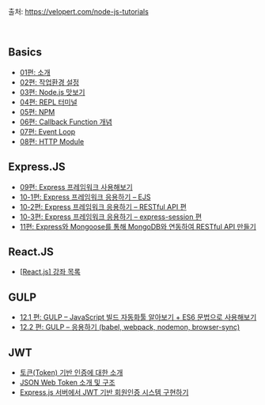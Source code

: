 출처: https://velopert.com/node-js-tutorials

<br>

## Basics

- [01편: 소개](https://velopert.com/133)
- [02편: 작업환경 설정](https://velopert.com/195)
- [03편: Node.js 맛보기](https://velopert.com/210)
- [04편: REPL 터미널](https://velopert.com/235)
- [05편: NPM](https://velopert.com/241)
- [06편: Callback Function 개념](https://velopert.com/255)
- [07편: Event Loop](https://velopert.com/267)
- [08편: HTTP Module](https://velopert.com/287)

## Express.JS

- [09편: Express 프레임워크 사용해보기](https://velopert.com/294)
- [10-1편: Express 프레임워크 응용하기 – EJS](https://velopert.com/379)
- [10-2편: Express 프레임워크 응용하기 – RESTful API 편](https://velopert.com/332)
- [10-3편: Express 프레임워크 응용하기 – express-session 편](https://velopert.com/406)
- [11편: Express와 Mongoose를 통해 MongoDB와 연동하여 RESTful API 만들기](https://velopert.com/594)

## React.JS

- [[React.js\] 강좌 목록](https://velopert.com/reactjs-tutorials)

## GULP

- [12.1 편: GULP – JavaScript 빌드 자동화툴 알아보기 + ES6 문법으로 사용해보기](https://velopert.com/1344)
- [12.2 편: GULP – 응용하기 (babel, webpack, nodemon, browser-sync)](https://velopert.com/1456)

## JWT

- [토큰(Token) 기반 인증에 대한 소개](https://velopert.com/2350)
- [JSON Web Token 소개 및 구조](https://velopert.com/2389)
- [Express.js 서버에서 JWT 기반 회원인증 시스템 구현하기](https://velopert.com/2448)